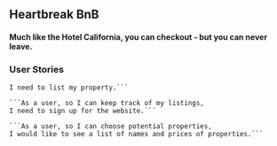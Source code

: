 ## Heartbreak BnB

#### Much like the Hotel California, you can checkout - but you can never leave.


### User Stories

```As a user, so potential guests can see my property,
I need to list my property.```

```As a user, so I can keep track of my listings,
I need to sign up for the website.```

```As a user, so I can choose potential properties,
I would like to see a list of names and prices of properties.```

```
